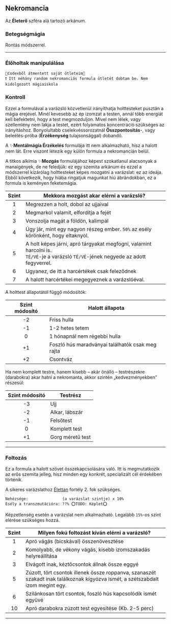 ## Nekromancia

Az **Életerő** szféra alá tartozó arkánum.

### Betegségmágia

Rontás módszerrel.


---
### Élőholtak manipulálása

```
🔆Codexből átmentett saját ötleteim🔆
❗ Itt néhány random nekromanciás formula ötletét dobtam be. Nem kidolgozott mágiaiskola
```

### Kontroll

Ezzel a formulával a varázsló közvetlenül irányíthatja holttesteket pusztán a mágia erejével. Minél kevesebb az ép izomzat a testen, annál több energiát kell befektetni, hogy a test megmozduljon. Mivel nem lélek, vagy szellemlény nem lakja a testet, ezért folyamatos koncentráció szükséges az irányításhoz. Bonyolultabb cselekvéssorozatnál **Összpontosítás**-, vagy beleélés-próba (**Érzékenység** tulajsonsággal) dobandó.

A ✨**Mentálmágia Érzékelés** formulája itt nem alkalmazható, hisz a halott nem lát. Erre viszont létezik egy külön formula a nekromancián belül.

A titkos alkímia ✨**Mozgás** formulájához képest szokatlanul alacsonyak a manaigények, de ne feledjük: ez egy szemita arkánum és ezzel a módszerrel kizárólag holttesteket képes mozgatni a varázslat: ez az ideája. Ebből következik, hogy hiába ringatjuk magunkat hiú ábrándokban, ez a formula is keményen feketemágia.

| **Szint** | **Mekkora mozgást akar elérni a varázsló?**                                                                                            |
|:---------:| -------------------------------------------------------------------------------------------------------------------------------------- |
|     1     | Megrezzen a holt, dobol az ujjaival                                                                                                    |
|     2     | Megmarkol valamit, elfordítja a fejét                                                                                                  |
|     3     | Vonszolja magát a földön, kalimpál                                                                                                     |
|     4     | Úgy jár, mint egy nagyon részeg ember. `50%` az esély körönként, hogy eltaknyol.                                                       |
|     5     | A holt képes járni, apró tárgyakat megfogni, valamint harcolni is.<br>`TÉ/VÉ`-je a varázsló `TÉ/VÉ`-jének negyede az adott fegyverrel. |
|     6     | Ugyanez, de itt a harcértékek csak feleződnek                                                                                          |
|     7     | A halott harcértékei megegyeznek a varázslóéval.                                                                                       |

A holttest állapotától függő módosítók:

| **Szint módosító** | **Halott állapota**                              |
|:------------------:| ------------------------------------------------ |
|         -2         | Friss hulla                                      |
|         -1         | 1-2 hetes tetem                                  |
|         0          | 1 hónapnál nem régebbi hulla                     |
|         +1         | Foszló hús maradványai találhatók csak meg rajta |
|         +2         | Csontváz                                         |

Ha nem komplett testre, hanem kisebb – akár önálló – testrészekre (darabokra) akar hatni a nekromanta, akkor szintén „kedvezményekben” részesül:

  

| **Szint módosító** | **Testrész**     |
|:------------------:| ---------------- |
|         -3         | Ujj              |
|         -2         | Alkar, lábszár   |
|         -1         | Felsőtest        |
|         0          | Komplett test    |
|         +1         | Gorg méretű test |

---

### Foltozás

Ez a formula a halott szövet összekapcsolására való. Itt is megmutatkozik az erős szemita jelleg, hisz minden egy konkrét, specializált cél érdekében történik.

A sikeres varázslathoz [Élettan](../fortelyok.altalanos/elettan.md) fortély 2. fok szükséges.


```
Nehézsége:               (a varázslat szintje) x 10%
Esély a transzmutációra: ??% ⭕TODO: Képlet⭕
```
  

Képzetlenség esetén a varázslat nem alkalmazható. Legalább `15%`-os szint elérése szükséges hozzá.

| **Szint** | **Milyen fokú foltozást kíván elérni a varázsló?**                                                                              |
|:---------:| ------------------------------------------------------------------------------------------------------------------------------- |
|     1     | Apró vágás (bicskával) összenövesztése                                                                                          |
|     2     | Komolyabb, de vékony vágás, kisebb izomszakadás helyreállítása                                                                  |
|     3     | Elvágott inak, kéztőcsontok állnak össze eggyé                                                                                  |
|     5     | Zúzott, tört csontok illenek össze roppanva, szanaszét szakadt inak találkoznak kígyózva ismét, a szétszabdalt izom megint egy. |
|     6     | Szilánkosan tört csontok, foszló hús kapcsolódik ismét együvé                                                                   |
|    10     | Apró darabokra zúzott test egyesítése (Kb. 2-5 perc)                                                                            |

---
